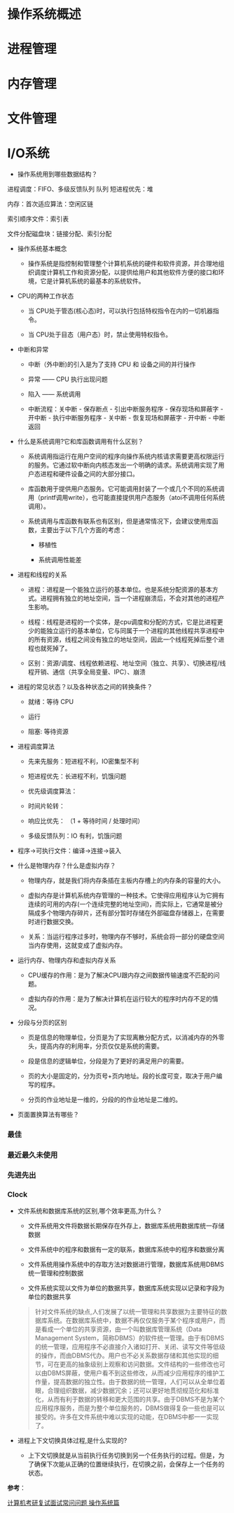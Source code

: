 # 操作系统概述

# 进程管理

# 内存管理

# 文件管理

# I/O系统

* 操作系统用到哪些数据结构？

进程调度：FIFO、多级反馈队列 队列    短进程优先：堆

内存：首次适应算法：空闲区链

索引顺序文件：索引表

文件分配磁盘块：链接分配、索引分配


* 操作系统基本概念

    *   操作系统是指控制和管理整个计算机系统的硬件和软件资源，并合理地组织调度计算机工作和资源分配，以提供给用户和其他软件方便的接口和环境，它是计算机系统的最基本的系统软件。

* CPU的两种工作状态

    * 当 CPU处于管态(核心态)时，可以执行包括特权指令在内的一切机器指令。

    * 当 CPU处于目态（用户态）时，禁止使用特权指令。

* 中断和异常

    * 中断（外中断)的引入是为了支持 CPU 和 设备之间的并行操作

    * 异常 —— CPU 执行出现问题

    * 陷入 —— 系统调用

    * 中断流程：关中断 - 保存断点 - 引出中断服务程序 - 保存现场和屏蔽字 - 开中断 - 执行中断服务程序 - 关中断 - 恢复现场和屏蔽字 - 开中断 - 中断返回


* 什么是系统调用?它和库函数调用有什么区别？
    * 系统调用指运行在用户空间的程序向操作系统内核请求需要更高权限运行的服务。它通过软中断向内核态发出一个明确的请求。系统调用实现了用户态进程和硬件设备之间的大部分接口。

    * 库函数用于提供用户态服务。它可能调用封装了一个或几个不同的系统调用（printf调用write），也可能直接提供用户态服务（atoi不调用任何系统调用）。

    * 系统调用与库函数有联系也有区别，但是通常情况下，会建议使用库函数，主要出于以下几个方面的考虑：
        * 移植性

        * 系统调用性能差

* 进程和线程的关系

    * 进程：进程是一个能独立运行的基本单位。也是系统分配资源的基本方式。进程拥有独立的地址空间，当一个进程崩溃后，不会对其他的进程产生影响。

    * 线程：线程是进程的一个实体，是cpu调度和分配的方式，它是比进程更少的能独立运行的基本单位，它与同属于一个进程的其他线程共享进程中的所有资源，线程之间没有独立的地址空间，因此一个线程死掉后整个进程也就死掉了。

    * 区别：资源/调度、线程依赖进程、地址空间（独立、共享）、切换进程/线程开销、通信（共享全局变量、IPC）、崩溃

* 进程的常见状态？以及各种状态之间的转换条件？

    * 就绪：等待 CPU

    * 运行

    * 阻塞: 等待资源

* 进程调度算法

    * 先来先服务：短进程不利，IO密集型不利

    * 短进程优先：长进程不利，饥饿问题

    * 优先级调度算法：

    * 时间片轮转：

    * 响应比优先： （1 + 等待时间 / 处理时间）

    * 多级反馈队列：IO 有利，饥饿问题





* 程序->可执行文件：编译->连接->装入

* 什么是物理内存？什么是虚拟内存？

    * 物理内存，就是我们将内存条插在主板内存槽上的内存条的容量的大小。

    * 虚拟内存是计算机系统内存管理的一种技术。它使得应用程序认为它拥有连续的可用的内存(一个连续完整的地址空间)，而实际上，它通常是被分隔成多个物理内存碎片，还有部分暂时存储在外部磁盘存储器上，在需要时进行数据交换。

    * 关系：当运行程序过多时，物理内存不够时，系统会将一部分的硬盘空间当内存使用，这就变成了虚拟内存。

* 运行内存、物理内存和虚拟内存关系

    * CPU缓存的作用：是为了解决CPU跟内存之间数据传输速度不匹配的问题。

    * 虚拟内存的作用：是为了解决计算机在运行较大的程序时内存不足的情况。

* 分段与分页的区别

    * 页是信息的物理单位，分页是为了实现离散分配方式，以消减内存的外零头，提高内存的利用率，分页仅仅是系统的需要。

    * 段是信息的逻辑单位，分段是为了更好的满足用户的需要。

    * 页的大小是固定的，分为页号+页内地址。段的长度可变，取决于用户编写的程序。

    * 分页的作业地址是一维的，分段的的作业地址是二维的。

* 页面置换算法有哪些？

### 最佳

### 最近最久未使用

### 先进先出

### Clock 

* 文件系统和数据库系统的区别,哪个效率更高,为什么？

    * 文件系统用文件将数据长期保存在外存上，数据库系统用数据库统一存储数据

    * 文件系统中的程序和数据有一定的联系，数据库系统中的程序和数据分离

    * 文件系统用操作系统中的存取方法对数据进行管理，数据库系统用DBMS统一管理和控制数据

    * 文件系统实现以文件为单位的数据共享，数据库系统实现以记录和字段为单位的数据共享

    >针对文件系统的缺点,人们发展了以统一管理和共享数据为主要特征的数据库系统。在数据库系统中，数据不再仅仅服务于某个程序或用户，而是看成一个单位的共享资源，由一个叫数据库管理系统（Data Management System，简称DBMS）的软件统一管理。由于有DBMS的统一管理，应用程序不必直接介入诸如打开、关闭、读写文件等低级的操作，而由DBMS代办。用户也不必关系数据存储和其他实现的细节，可在更高的抽象级别上观察和访问数据。文件结构的一些修改也可以由DBMS屏蔽，使用户看不到这些修改，从而减少应用程序的维护工作量，提高数据的独立性。由于数据的统一管理，人们可以从全单位着眼，合理组织数据，减少数据冗余；还可以更好地贯彻规范化和标准化，从而有利于数据的转移和更大范围的共享。由于DBMS不是为某个应用程序服务，而是为整个单位服务的，DBMS做得复杂一些也是可以接受的。许多在文件系统中难以实现的动能，在DBMS中都一一实现了。

* 进程上下文切换具体过程,是什么实现的?

    * 上下文切换就是从当前执行任务切换到另一个任务执行的过程。但是，为了确保下次能从正确的位置继续执行，在切换之前，会保存上一个任务的状态。


**参考**：

[计算机考研复试面试常问问题 操作系统篇](https://zhuanlan.zhihu.com/p/124284469)